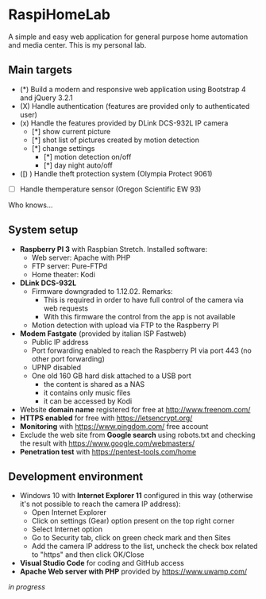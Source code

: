 # RaspiHomeLab
A simple and easy web application for general purpose home automation and media center. This is my personal lab.

## Main targets
- (*) Build a modern and responsive web application using Bootstrap 4 and jQuery 3.2.1
- (X) Handle authentication (features are provided only to authenticated user)
- (x) Handle the features provided by DLink DCS-932L IP camera
   - [*] show current picture
   - [*] shot list of pictures created by motion detection
   - [*] change settings
     - [*] motion detection on/off
     - [*] day night auto/off
- ([) ) Handle theft protection system (Olympia Protect 9061)
- [ ] Handle themperature sensor (Oregon Scientific EW 93)

Who knows...

## System setup
- **Raspberry PI 3** with Raspbian Stretch. Installed software:
  - Web server: Apache with PHP
  - FTP server: Pure-FTPd
  - Home theater: Kodi
- **DLink DCS-932L**
  - Firmware downgraded to 1.12.02. Remarks: 
    - This is required in order to have full control of the camera via web requests
    - With this firmware the control from the app is not available
  - Motion detection with upload via FTP to the Raspberry PI
- **Modem Fastgate** (provided by italian ISP Fastweb)
  - Public IP address
  - Port forwarding enabled to reach the Raspberry PI via port 443 (no other port forwarding)
  - UPNP disabled
  - One old 160 GB hard disk attached to a USB port
    - the content is shared as a NAS
    - it contains only music files
    - it can be accessed by Kodi
- Website **domain name** registered for free at http://www.freenom.com/
- **HTTPS enabled** for free with https://letsencrypt.org/
- **Monitoring** with https://www.pingdom.com/ free account
- Exclude the web site from **Google search** using robots.txt and checking the result with https://www.google.com/webmasters/ 
- **Penetration test** with https://pentest-tools.com/home

## Development environment
- Windows 10 with **Internet Explorer 11** configured in this way (otherwise it's not possible to reach the camera IP address):
  - Open Internet Explorer
  - Click on settings (Gear) option present on the top right corner
  - Select Internet option
  - Go to Security tab, click on green check mark and then Sites
  - Add the camera IP address to the list, uncheck the check box related to "https" and then click OK/Close
- **Visual Studio Code** for coding and GitHub access
- **Apache Web server with PHP** provided by https://www.uwamp.com/


*in progress*
